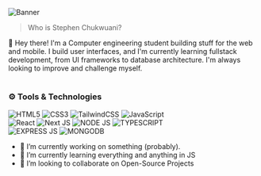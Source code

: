 ![Banner](assets/Black-Modern-3D-Artist-Twitter-Header.png)

> Who is Stephen Chukwuani? 

<p align="left">
👋 Hey there! I'm a Computer engineering student building stuff for the web and mobile. I build user interfaces, and I'm currently learning fullstack development, from UI frameworks to database architecture. I'm always looking to improve and challenge myself.  
</p>

#

### ⚙️ Tools & Technologies
![HTML5](https://img.shields.io/badge/html5-%23E34F26.svg?style=for-the-badge&logo=html5&logoColor=white)
![CSS3](https://img.shields.io/badge/CSS3-1572B6?style=for-the-badge&logo=css3&logoColor=white)
![TailwindCSS](https://img.shields.io/badge/tailwindcss-%2338B2AC.svg?style=for-the-badge&logo=tailwind-css&logoColor=white)
![JavaScript](https://img.shields.io/badge/javascript-%23323330.svg?style=for-the-badge&logo=javascript&logoColor=%23F7DF1E)
<br/>
![React](https://img.shields.io/badge/react-%2320232a.svg?style=for-the-badge&logo=react&logoColor=%2361DAFB)
![Next JS](https://img.shields.io/badge/Next-black?style=for-the-badge&logo=next.js&logoColor=white)
![NODE JS](https://img.shields.io/badge/node.js-339933?style=for-the-badge&logo=Node.js&logoColor=white)
![TYPESCRIPT](https://img.shields.io/badge/TypeScript-007ACC?style=for-the-badge&logo=typescript&logoColor=white)
<br/>
![EXPRESS JS](https://img.shields.io/badge/Express-%23000000?style=for-the-badge&logo=express&logoColor=white)
![MONGODB](https://img.shields.io/badge/-MongoDB-13aa52?style=for-the-badge&logo=mongodb&logoColor=white)
<!---
![Framer](https://img.shields.io/badge/Framer-black?style=for-the-badge&logo=framer&logoColor=blue)
![Vercel](https://img.shields.io/badge/vercel-%23000000.svg?style=for-the-badge&logo=vercel&logoColor=white)
![Netlify](https://img.shields.io/badge/netlify-%23000000.svg?style=for-the-badge&logo=netlify&logoColor=#00C7B7)
--->

- 🔭 I’m currently working on something (probably).
- 🌱 I’m currently learning everything and anything in JS
- 💞️ I’m looking to collaborate on Open-Source Projects

<!---
chukwuani/chukwuani is a ✨ special ✨ repository because its `README.md` (this file) appears on your GitHub profile.
You can click the Preview link to take a look at your changes.
--->

